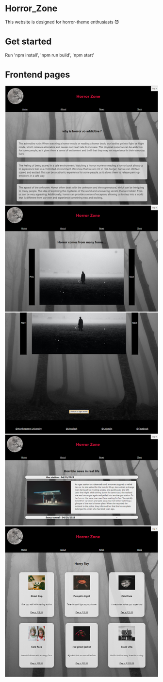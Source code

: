# Horror_Zone
This website is designed for horror-theme enthusiasts 😈

# Get started
Run 'npm install', 'npm run build', 'npm start'

# Frontend pages
![alt text](https://github.com/RoxyRuoming/Horror_Zone/blob/main/public/6150-1.png?raw=true)
![alt text](https://github.com/RoxyRuoming/Horror_Zone/blob/main/public/6150-3.png?raw=true)
![alt text](https://github.com/RoxyRuoming/Horror_Zone/blob/main/public/6150-4.png?raw=true)
![alt text](https://github.com/RoxyRuoming/Horror_Zone/blob/main/public/6150-5.png?raw=true)
![alt text](https://github.com/RoxyRuoming/Horror_Zone/blob/main/public/6150-6.png?raw=true)
